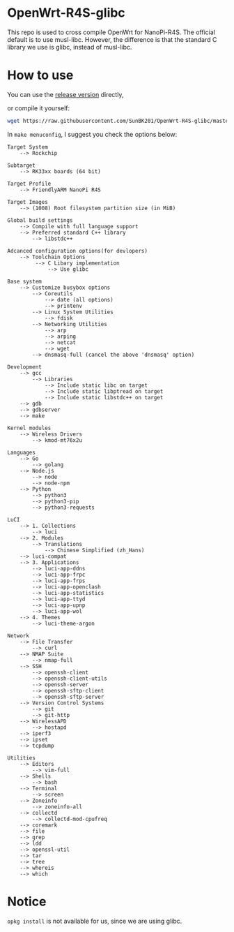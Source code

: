 # OpenWrt-R4S-glibc
This repo is used to cross compile OpenWrt for NanoPi-R4S. 
The official default is to use musl-libc.
However, the difference is that the standard C library we use is glibc, instead of musl-libc. 

# How to use

You can use the [release version](https://github.com/SunBK201/OpenWrt-R4S-glibc/releases) directly, 

or compile it yourself: 

```bash
wget https://raw.githubusercontent.com/SunBK201/OpenWrt-R4S-glibc/master/compile.sh && bash compile.sh
```

In `make menuconfig`, I suggest you check the options below:

```
Target System
    --> Rockchip

Subtarget
    --> RK33xx boards (64 bit)

Target Profile
    --> FriendlyARM NanoPi R4S

Target Images
    --> (1008) Root filesystem partition size (in MiB)

Global build settings 
    --> Compile with full language support
    --> Preferred standard C++ library 
        --> libstdc++

Adcanced configuration options(for devlopers)
    --> Toolchain Options
    	 --> C Libary implementation
        	 --> Use glibc

Base system 
    --> Customize busybox options 
        --> Coreutils
            --> date (all options)
            --> printenv
        --> Linux System Utilities 
            --> fdisk
        --> Networking Utilities 
            --> arp
            --> arping
            --> netcat
            --> wget
        --> dnsmasq-full (cancel the above 'dnsmasq' option)

Development 
    --> gcc
        --> Libraries  
            --> Include static libc on target
            --> Include static libptread on target
            --> Include static libstdc++ on target
    --> gdb
    --> gdbserver
    --> make

Kernel modules
    --> Wireless Drivers
        --> kmod-mt76x2u

Languages
    --> Go
        --> golang
    --> Node.js
        --> node
        --> node-npm
    --> Python
        --> python3
        --> python3-pip
        --> python3-requests

LuCI
    --> 1. Collections
        --> luci
    --> 2. Modules
        --> Translations
            --> Chinese Simplified (zh_Hans)
    --> luci-compat
    --> 3. Applications
        --> luci-app-ddns
        --> luci-app-frpc
        --> luci-app-frps
        --> luci-app-openclash
        --> luci-app-statistics
        --> luci-app-ttyd
        --> luci-app-upnp
        --> luci-app-wol
    --> 4. Themes
        --> luci-theme-argon

Network
    --> File Transfer
        --> curl
    --> NMAP Suite
        --> nmap-full
    --> SSH
        --> openssh-client
        --> openssh-client-utils
        --> openssh-server
        --> openssh-sftp-client
        --> openssh-sftp-server
    --> Version Control Systems
        --> git
        --> git-http
    --> WirelessAPD
        --> hostapd
    --> iperf3
    --> ipset
    --> tcpdump

Utilities
    --> Editors
        --> vim-full
    --> Shells
        --> bash
    --> Terminal
        --> screen
    --> Zoneinfo
        --> zoneinfo-all
    --> collectd
        --> collectd-mod-cpufreq
    --> coremark
    --> file
    --> grep
    --> ldd
    --> openssl-util
    --> tar
    --> tree
    --> whereis
    --> which
```

# Notice
`opkg install` is not available for us, since we are using glibc.




